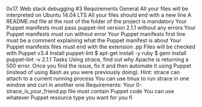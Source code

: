 0x17. Web stack debugging #3 Requirements General All your files will be interpreted on Ubuntu 14.04 LTS All your files should end with a new
line A README.md file at the root of the folder of the project is mandatory Your Puppet manifests must pass puppet-lint version 2.1.1 without any
errors Your Puppet manifests must run without error Your Puppet manifests first line must be a comment explaining what the Puppet manifest is
about Your Puppet manifests files must end with the extension .pp Files will be checked with Puppet v3.4 
Install puppet-lint $ apt-get install -y ruby $ gem install puppet-lint -v 2.1.1 
Tasks Using strace, find out why Apache is returning a 500 error. Once you find the issue, fix it and then automate it using Puppet (instead of using
Bash as you were previously doing). 
Hint: 
strace can attach to a current running process You can use tmux to run strace in one window and curl in another one Requirements: 
Your 0-strace_is_your_friend.pp file must contain Puppet code You can use whatever Puppet resource type you want for you fi
